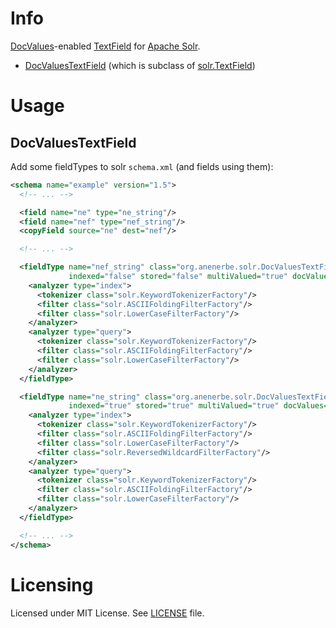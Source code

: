 # Info


[DocValues][solr-dv]-enabled [TextField][solr-tf] for [Apache Solr][solr].

- [DocValuesTextField](src/main/java/org/anenerbe/solr/DocValuesTextField.java) (which is subclass of [solr.TextField][solr-tf])

[solr]: http://lucene.apache.org/solr/
[solr-tf]: http://lucene.apache.org/solr/api/solr-core/org/apache/solr/schema/TextField.html
[solr-dv]: https://cwiki.apache.org/confluence/display/solr/DocValues

# Usage

## DocValuesTextField

Add some fieldTypes to solr `schema.xml` (and fields using them):

```xml
<schema name="example" version="1.5">
  <!-- ... -->

  <field name="ne" type="ne_string"/>
  <field name="nef" type="nef_string"/>
  <copyField source="ne" dest="nef"/>

  <!-- ... -->

  <fieldType name="nef_string" class="org.anenerbe.solr.DocValuesTextField"
             indexed="false" stored="false" multiValued="true" docValues="true">
    <analyzer type="index">
      <tokenizer class="solr.KeywordTokenizerFactory"/>
      <filter class="solr.ASCIIFoldingFilterFactory"/>
      <filter class="solr.LowerCaseFilterFactory"/>
    </analyzer>
    <analyzer type="query">
      <tokenizer class="solr.KeywordTokenizerFactory"/>
      <filter class="solr.ASCIIFoldingFilterFactory"/>
      <filter class="solr.LowerCaseFilterFactory"/>
    </analyzer>
  </fieldType>

  <fieldType name="ne_string" class="org.anenerbe.solr.DocValuesTextField"
             indexed="true" stored="true" multiValued="true" docValues="true">
    <analyzer type="index">
      <tokenizer class="solr.KeywordTokenizerFactory"/>
      <filter class="solr.ASCIIFoldingFilterFactory"/>
      <filter class="solr.LowerCaseFilterFactory"/>
      <filter class="solr.ReversedWildcardFilterFactory"/>
    </analyzer>
    <analyzer type="query">
      <tokenizer class="solr.KeywordTokenizerFactory"/>
      <filter class="solr.ASCIIFoldingFilterFactory"/>
      <filter class="solr.LowerCaseFilterFactory"/>
    </analyzer>
  </fieldType>

  <!-- ... -->
</schema>
```


# Licensing

Licensed under MIT License. See [LICENSE](LICENSE) file.

